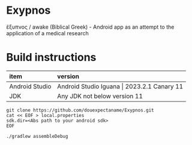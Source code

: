 # Exypnos

ἔξυπνος / awake (Biblical Greek) - Android app as an attempt to the application
of a medical research

# Build instructions

| item           | version                                     |
|:---------------|:--------------------------------------------|
| Android Studio | Android Studio Iguana \| 2023.2.1 Canary 11 |
| JDK            | Any JDK not below version 11                |

```shell
git clone https://github.com/douexpectaname/Exypnos.git
cat << EOF > local.properties
sdk.dir=<Abs path to your android sdk>
EOF

./gradlew assembleDebug
```

